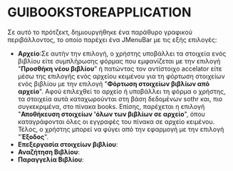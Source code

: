 # GUIBOOKSTOREAPPLICATION
Σε αυτό το πρότζεκτ, δημιουργήθηκε ένα παράθυρο γραφικού περιβάλλοντος, το οποίο παρέχει ένα JMenuBar με τις εξής επιλογές:
* **Αρχείο**:Σε αυτήν την επιλογή, ο χρήστης υποβάλλει τα στοιχεία ενός βιβλίου είτε συμπλήρωσης φόρμας που εμφανίζεται με την επιλογή "**Προσθήκη νέου βιβλίου**" ή πατώντας τον αντίστοιχο accelator είτε μέσω της επιλογής ενός αρχείου κειμένου για τη φόρτωση στοιχείων ενός βιβλίου με την επιλογή "**Φόρτωση στοιχείων βιβλίων από αρχείο**". Αφού επιλεχθεί το αρχείο ή υποβάλλει τη φόρμα ο χρήστης, τα στοιχεία αυτά καταχωρούνται στη βάση δεδομένων sothr και, πιο συγκεκριμένα, στο πίνακα books. Επίσης, παρέχεται η επιλογή "**Αποθήκευση στοιχείων 'όλων των βιβλίων σε αρχείο**", όπου καταγράφονται όλες οι εγγραφές του πίνακα σε αρχείο κειμένου. Τέλος, ο χρήστης μπορεί να φύγει από την εφαρμογή με την επιλογή "**Έξοδος**".
* **Επεξεργασία στοιχείων βιβλίου**:
* **Αναζήτηση Βιβλίου**:
* **Παραγγελία Βιβλίου**:

